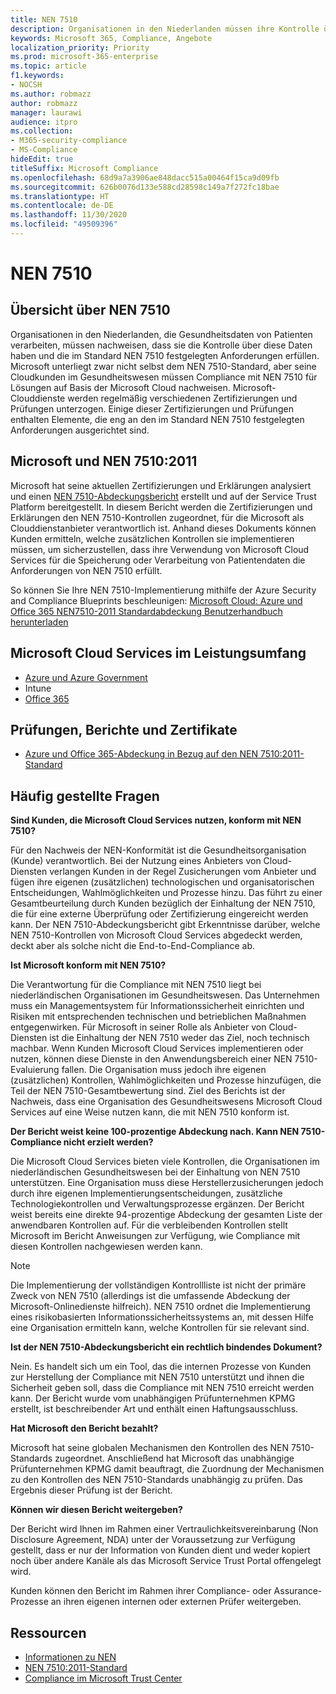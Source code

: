 ```yaml
---
title: NEN 7510
description: Organisationen in den Niederlanden müssen ihre Kontrolle über Patientendaten gemäß des NEN 7510-Standards nachweisen.
keywords: Microsoft 365, Compliance, Angebote
localization_priority: Priority
ms.prod: microsoft-365-enterprise
ms.topic: article
f1.keywords:
- NOCSH
ms.author: robmazz
author: robmazz
manager: laurawi
audience: itpro
ms.collection:
- M365-security-compliance
- MS-Compliance
hideEdit: true
titleSuffix: Microsoft Compliance
ms.openlocfilehash: 68d9a7a3906ae848dacc515a00464f15ca9d09fb
ms.sourcegitcommit: 626b0076d133e588cd28598c149a7f272fc18bae
ms.translationtype: HT
ms.contentlocale: de-DE
ms.lasthandoff: 11/30/2020
ms.locfileid: "49509396"
---
```

# <a name="nen-7510"></a>NEN 7510

## <a name="nen-7510-overview"></a>Übersicht über NEN 7510

Organisationen in den Niederlanden, die Gesundheitsdaten von Patienten verarbeiten, müssen nachweisen, dass sie die Kontrolle über diese Daten haben und die im Standard NEN 7510 festgelegten Anforderungen erfüllen. Microsoft unterliegt zwar nicht selbst dem NEN 7510-Standard, aber seine Cloudkunden im Gesundheitswesen müssen Compliance mit NEN 7510 für Lösungen auf Basis der Microsoft Cloud nachweisen. Microsoft-Clouddienste werden regelmäßig verschiedenen Zertifizierungen und Prüfungen unterzogen. Einige dieser Zertifizierungen und Prüfungen enthalten Elemente, die eng an den im Standard NEN 7510 festgelegten Anforderungen ausgerichtet sind.

## <a name="microsoft-and-nen-75102011"></a>Microsoft und NEN 7510:2011

Microsoft hat seine aktuellen Zertifizierungen und Erklärungen analysiert und einen [NEN 7510-Abdeckungsbericht](https://servicetrust.microsoft.com/ViewPage/TrustDocumentsV3?command=Download&downloadType=Document&downloadId=3285c45c-921c-49ad-b881-be43e0b70490&tab=7f51cb60-3d6c-11e9-b2af-7bb9f5d2d913&docTab=7f51cb60-3d6c-11e9-b2af-7bb9f5d2d913_Compliance_Guides) erstellt und auf der Service Trust Platform bereitgestellt. In diesem Bericht werden die Zertifizierungen und Erklärungen den NEN 7510-Kontrollen zugeordnet, für die Microsoft als Clouddienstanbieter verantwortlich ist. Anhand dieses Dokuments können Kunden ermitteln, welche zusätzlichen Kontrollen sie implementieren müssen, um sicherzustellen, dass ihre Verwendung von Microsoft Cloud Services für die Speicherung oder Verarbeitung von Patientendaten die Anforderungen von NEN 7510 erfüllt.

So können Sie Ihre NEN 7510-Implementierung mithilfe der Azure Security and Compliance Blueprints beschleunigen: [Microsoft Cloud: Azure und Office 365 NEN7510-2011 Standardabdeckung Benutzerhandbuch herunterladen](https://aka.ms/Azure-NEN7510-2011)

## <a name="microsoft-in-scope-cloud-services"></a>Microsoft Cloud Services im Leistungsumfang

- [Azure und Azure Government](https://aka.ms/AzureCompliance)
- Intune
- [Office 365](https://go.microsoft.com/fwlink/p/?LinkID=2077751)

## <a name="audits-reports-and-certificates"></a>Prüfungen, Berichte und Zertifikate

- [Azure und Office 365-Abdeckung in Bezug auf den NEN 7510:2011-Standard](https://servicetrust.microsoft.com/ViewPage/MSComplianceGuideV3?command=Download&downloadType=Document&downloadId=15d5a5fa-fbb6-4ea6-8126-2a2c684ae789&tab=7027ead0-3d6b-11e9-b9e1-290b1eb4cdeb&docTab=7027ead0-3d6b-11e9-b9e1-290b1eb4cdeb_GRC_Assessment_Reports)

## <a name="frequently-asked-questions"></a>Häufig gestellte Fragen

**Sind Kunden, die Microsoft Cloud Services nutzen, konform mit NEN 7510?**

Für den Nachweis der NEN-Konformität ist die Gesundheitsorganisation (Kunde) verantwortlich. Bei der Nutzung eines Anbieters von Cloud-Diensten verlangen Kunden in der Regel Zusicherungen vom Anbieter und fügen ihre eigenen (zusätzlichen) technologischen und organisatorischen Entscheidungen, Wahlmöglichkeiten und Prozesse hinzu. Das führt zu einer Gesamtbeurteilung durch Kunden bezüglich der Einhaltung der NEN 7510, die für eine externe Überprüfung oder Zertifizierung eingereicht werden kann. Der NEN 7510-Abdeckungsbericht gibt Erkenntnisse darüber, welche NEN 7510-Kontrollen von Microsoft Cloud Services abgedeckt werden, deckt aber als solche nicht die End-to-End-Compliance ab.

**Ist Microsoft konform mit NEN 7510?**

Die Verantwortung für die Compliance mit NEN 7510 liegt bei niederländischen Organisationen im Gesundheitswesen. Das Unternehmen muss ein Managementsystem für Informationssicherheit einrichten und Risiken mit entsprechenden technischen und betrieblichen Maßnahmen entgegenwirken. Für Microsoft in seiner Rolle als Anbieter von Cloud-Diensten ist die Einhaltung der NEN 7510 weder das Ziel, noch technisch machbar. Wenn Kunden Microsoft Cloud Services implementieren oder nutzen, können diese Dienste in den Anwendungsbereich einer NEN 7510-Evaluierung fallen. Die Organisation muss jedoch ihre eigenen (zusätzlichen) Kontrollen, Wahlmöglichkeiten und Prozesse hinzufügen, die Teil der NEN 7510-Gesamtbewertung sind. Ziel des Berichts ist der Nachweis, dass eine Organisation des Gesundheitswesens Microsoft Cloud Services auf eine Weise nutzen kann, die mit NEN 7510 konform ist.

**Der Bericht weist keine 100-prozentige Abdeckung nach. Kann NEN 7510-Compliance nicht erzielt werden?**

Die Microsoft Cloud Services bieten viele Kontrollen, die Organisationen im niederländischen Gesundheitswesen bei der Einhaltung von NEN 7510 unterstützen. Eine Organisation muss diese Herstellerzusicherungen jedoch durch ihre eigenen Implementierungsentscheidungen, zusätzliche Technologiekontrollen und Verwaltungsprozesse ergänzen. Der Bericht weist bereits eine direkte 94-prozentige Abdeckung der gesamten Liste der anwendbaren Kontrollen auf. Für die verbleibenden Kontrollen stellt Microsoft im Bericht Anweisungen zur Verfügung, wie Compliance mit diesen Kontrollen nachgewiesen werden kann.

> [!NOTE]
> Die Implementierung der vollständigen Kontrollliste ist nicht der primäre Zweck von NEN 7510 (allerdings ist die umfassende Abdeckung der Microsoft-Onlinedienste hilfreich). NEN 7510 ordnet die Implementierung eines risikobasierten Informationssicherheitssystems an, mit dessen Hilfe eine Organisation ermitteln kann, welche Kontrollen für sie relevant sind.

**Ist der NEN 7510-Abdeckungsbericht ein rechtlich bindendes Dokument?**

Nein. Es handelt sich um ein Tool, das die internen Prozesse von Kunden zur Herstellung der Compliance mit NEN 7510 unterstützt und ihnen die Sicherheit geben soll, dass die Compliance mit NEN 7510 erreicht werden kann. Der Bericht wurde vom unabhängigen Prüfunternehmen KPMG erstellt, ist beschreibender Art und enthält einen Haftungsausschluss.

**Hat Microsoft den Bericht bezahlt?**

Microsoft hat seine globalen Mechanismen den Kontrollen des NEN 7510-Standards zugeordnet. Anschließend hat Microsoft das unabhängige Prüfunternehmen KPMG damit beauftragt, die Zuordnung der Mechanismen zu den Kontrollen des NEN 7510-Standards unabhängig zu prüfen. Das Ergebnis dieser Prüfung ist der Bericht.

**Können wir diesen Bericht weitergeben?**

Der Bericht wird Ihnen im Rahmen einer Vertraulichkeitsvereinbarung (Non Disclosure Agreement, NDA) unter der Voraussetzung zur Verfügung gestellt, dass er nur der Information von Kunden dient und weder kopiert noch über andere Kanäle als das Microsoft Service Trust Portal offengelegt wird.

Kunden können den Bericht im Rahmen ihrer Compliance- oder Assurance-Prozesse an ihren eigenen internen oder externen Prüfer weitergeben.

## <a name="resources"></a>Ressourcen

- [Informationen zu NEN](https://www.nen.nl/About-NEN.htm)
- [NEN 7510:2011-Standard](https://www.nen.nl/NEN-Shop-2/Standard/NEN-75102011-nl.htm)
- [Compliance im Microsoft Trust Center](https://www.microsoft.com/trust-center/compliance/compliance-overview)
